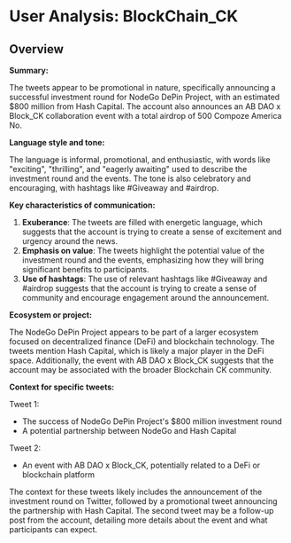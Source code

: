 # User Analysis: BlockChain_CK

## Overview

**Summary:**

The tweets appear to be promotional in nature, specifically announcing a successful investment round for NodeGo DePin Project, with an estimated $800 million from Hash Capital. The account also announces an AB DAO x Block_CK collaboration event with a total airdrop of 500 Compoze America No.

**Language style and tone:**

The language is informal, promotional, and enthusiastic, with words like "exciting", "thrilling", and "eagerly awaiting" used to describe the investment round and the events. The tone is also celebratory and encouraging, with hashtags like #Giveaway and #airdrop.

**Key characteristics of communication:**

1. **Exuberance**: The tweets are filled with energetic language, which suggests that the account is trying to create a sense of excitement and urgency around the news.
2. **Emphasis on value**: The tweets highlight the potential value of the investment round and the events, emphasizing how they will bring significant benefits to participants.
3. **Use of hashtags**: The use of relevant hashtags like #Giveaway and #airdrop suggests that the account is trying to create a sense of community and encourage engagement around the announcement.

**Ecosystem or project:**

The NodeGo DePin Project appears to be part of a larger ecosystem focused on decentralized finance (DeFi) and blockchain technology. The tweets mention Hash Capital, which is likely a major player in the DeFi space. Additionally, the event with AB DAO x Block_CK suggests that the account may be associated with the broader Blockchain CK community.

**Context for specific tweets:**

Tweet 1:

* The success of NodeGo DePin Project's $800 million investment round
* A potential partnership between NodeGo and Hash Capital

Tweet 2:

* An event with AB DAO x Block_CK, potentially related to a DeFi or blockchain platform

The context for these tweets likely includes the announcement of the investment round on Twitter, followed by a promotional tweet announcing the partnership with Hash Capital. The second tweet may be a follow-up post from the account, detailing more details about the event and what participants can expect.